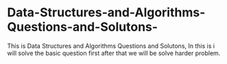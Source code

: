 # Data-Structures-and-Algorithms-Questions-and-Solutons-
This is Data Structures and Algorithms Questions and Solutons, In this is i will solve the basic question first after that we will be solve harder problem.
